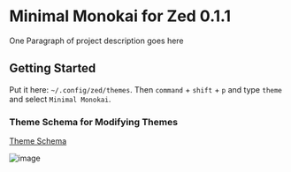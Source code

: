 # Minimal Monokai for Zed 0.1.1

One Paragraph of project description goes here

## Getting Started

Put it here: `~/.config/zed/themes`. Then `command` + `shift` + `p` and type `theme` and select `Minimal Monokai`.

### Theme Schema for Modifying Themes

[Theme Schema](https://zed.dev/schema/themes/v0.1.0.json)

![image](https://github.com/arbitrarily/yabairc/assets/899183/4c306750-26e1-422f-85f9-1b61909de355)
